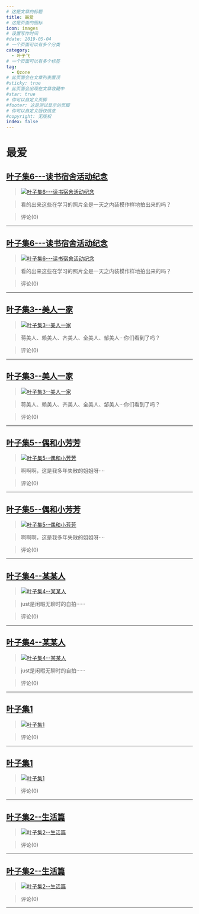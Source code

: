 ```yaml
---
# 这是文章的标题
title: 最爱
# 这是页面的图标
icon: images
# 设置写作时间
#date: 2019-05-04
# 一个页面可以有多个分类
category:
  - 叶子飞
# 一个页面可以有多个标签
tag:
  - Qzone
# 此页面会在文章列表置顶
#sticky: true
# 此页面会出现在文章收藏中
#star: true
# 你可以自定义页脚
#footer: 这是测试显示的页脚
# 你可以自定义版权信息
#copyright: 无版权
index: false
---
```

# 最爱
## [叶子集6---读书宿舍活动纪念](https://user.qzone.qq.com/2542864301/photo/V148n7I33qaC3W)


>[![叶子集6---读书宿舍活动纪念](https://pan.4a1801.life/d/Onedrive-4A1801/%E4%B8%AA%E4%BA%BA%E5%BB%BA%E7%AB%99/assets/Qzone_wyf/Albums/images/B0B168B8.jpeg)](https://user.qzone.qq.com/2542864301/photo/V148n7I33qaC3W) 


>看的出来这些在学习的照片全是一天之内装模作样地拍出来的吗？ 


> 评论(0)


---
## [叶子集6---读书宿舍活动纪念](https://user.qzone.qq.com/2542864301/photo/V148n7I33qaC3W)


>[![叶子集6---读书宿舍活动纪念](https://pan.4a1801.life/d/Onedrive-4A1801/%E4%B8%AA%E4%BA%BA%E5%BB%BA%E7%AB%99/assets/Qzone_wyf/Albums/images/094E268F.jpeg)](https://user.qzone.qq.com/2542864301/photo/V148n7I33qaC3W) 


>看的出来这些在学习的照片全是一天之内装模作样地拍出来的吗？ 


> 评论(0)


---
## [叶子集3--美人一家](https://user.qzone.qq.com/2542864301/photo/V148n7I34DHHKl)


>[![叶子集3--美人一家](https://pan.4a1801.life/d/Onedrive-4A1801/%E4%B8%AA%E4%BA%BA%E5%BB%BA%E7%AB%99/assets/Qzone_wyf/Albums/images/6EF65528.jpeg)](https://user.qzone.qq.com/2542864301/photo/V148n7I34DHHKl) 


>蒋美人、赖美人、齐美人、全美人、邹美人···你们看到了吗？ 


> 评论(0)


---
## [叶子集3--美人一家](https://user.qzone.qq.com/2542864301/photo/V148n7I34DHHKl)


>[![叶子集3--美人一家](https://pan.4a1801.life/d/Onedrive-4A1801/%E4%B8%AA%E4%BA%BA%E5%BB%BA%E7%AB%99/assets/Qzone_wyf/Albums/images/D302EFE4.jpeg)](https://user.qzone.qq.com/2542864301/photo/V148n7I34DHHKl) 


>蒋美人、赖美人、齐美人、全美人、邹美人···你们看到了吗？ 


> 评论(0)


---
## [叶子集5--偶和小芳芳](https://user.qzone.qq.com/2542864301/photo/V148n7I31lCQKH)


>[![叶子集5--偶和小芳芳](https://pan.4a1801.life/d/Onedrive-4A1801/%E4%B8%AA%E4%BA%BA%E5%BB%BA%E7%AB%99/assets/Qzone_wyf/Albums/images/FC90E3AE.jpeg)](https://user.qzone.qq.com/2542864301/photo/V148n7I31lCQKH) 


>啊啊啊，这是我多年失散的姐姐呀···· 


> 评论(0)


---
## [叶子集5--偶和小芳芳](https://user.qzone.qq.com/2542864301/photo/V148n7I31lCQKH)


>[![叶子集5--偶和小芳芳](https://pan.4a1801.life/d/Onedrive-4A1801/%E4%B8%AA%E4%BA%BA%E5%BB%BA%E7%AB%99/assets/Qzone_wyf/Albums/images/919C189B.jpeg)](https://user.qzone.qq.com/2542864301/photo/V148n7I31lCQKH) 


>啊啊啊，这是我多年失散的姐姐呀···· 


> 评论(0)


---
## [叶子集4--某某人](https://user.qzone.qq.com/2542864301/photo/V148n7I32HBvHl)


>[![叶子集4--某某人](https://pan.4a1801.life/d/Onedrive-4A1801/%E4%B8%AA%E4%BA%BA%E5%BB%BA%E7%AB%99/assets/Qzone_wyf/Albums/images/6C9DF61B.jpeg)](https://user.qzone.qq.com/2542864301/photo/V148n7I32HBvHl) 


>just是闲暇无聊时的自拍······ 


> 评论(0)


---
## [叶子集4--某某人](https://user.qzone.qq.com/2542864301/photo/V148n7I32HBvHl)


>[![叶子集4--某某人](https://pan.4a1801.life/d/Onedrive-4A1801/%E4%B8%AA%E4%BA%BA%E5%BB%BA%E7%AB%99/assets/Qzone_wyf/Albums/images/7526FB86.jpeg)](https://user.qzone.qq.com/2542864301/photo/V148n7I32HBvHl) 


>just是闲暇无聊时的自拍······ 


> 评论(0)


---
## [叶子集1](https://user.qzone.qq.com/2542864301/photo/3d12b843-fef5-457d-acf7-94ea1b1b6631)


>[![叶子集1](https://pan.4a1801.life/d/Onedrive-4A1801/%E4%B8%AA%E4%BA%BA%E5%BB%BA%E7%AB%99/assets/Qzone_wyf/Albums/images/20BE059A.jpeg)](https://user.qzone.qq.com/2542864301/photo/3d12b843-fef5-457d-acf7-94ea1b1b6631) 


>  


> 评论(0)


---
## [叶子集1](https://user.qzone.qq.com/2542864301/photo/3d12b843-fef5-457d-acf7-94ea1b1b6631)


>[![叶子集1](https://pan.4a1801.life/d/Onedrive-4A1801/%E4%B8%AA%E4%BA%BA%E5%BB%BA%E7%AB%99/assets/Qzone_wyf/Albums/images/8A372A01.jpeg)](https://user.qzone.qq.com/2542864301/photo/3d12b843-fef5-457d-acf7-94ea1b1b6631) 


>  


> 评论(0)


---
## [叶子集2--生活篇](https://user.qzone.qq.com/2542864301/photo/ab7eae03-fb44-4f10-bb14-99a86f51b596)


>[![叶子集2--生活篇](https://pan.4a1801.life/d/Onedrive-4A1801/%E4%B8%AA%E4%BA%BA%E5%BB%BA%E7%AB%99/assets/Qzone_wyf/Albums/images/566BA8F6.jpeg)](https://user.qzone.qq.com/2542864301/photo/ab7eae03-fb44-4f10-bb14-99a86f51b596) 


>  


> 评论(0)


---
## [叶子集2--生活篇](https://user.qzone.qq.com/2542864301/photo/ab7eae03-fb44-4f10-bb14-99a86f51b596)


>[![叶子集2--生活篇](https://pan.4a1801.life/d/Onedrive-4A1801/%E4%B8%AA%E4%BA%BA%E5%BB%BA%E7%AB%99/assets/Qzone_wyf/Albums/images/19278FE1.jpeg)](https://user.qzone.qq.com/2542864301/photo/ab7eae03-fb44-4f10-bb14-99a86f51b596) 


>  


> 评论(0)


---
